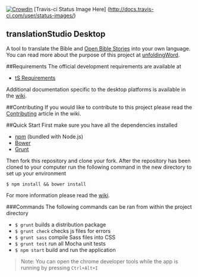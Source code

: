 [![Crowdin](https://d322cqt584bo4o.cloudfront.net/translation-studio/localized.png)](https://crowdin.com/project/translation-studio) [Travis-ci Status Image Here] (http://docs.travis-ci.com/user/status-images/)

translationStudio Desktop
--

A tool to translate the Bible and [Open Bible Stories](http://distantshores.org/openbiblestories) into your own language. You can read more about the purpose of this project at [unfoldingWord](https://unfoldingword.org/apps/#tS).

##Requirements
The official development requirements are available at
* [tS Requirements](https://github.com/unfoldingWord-dev/ts-requirements)

Additional documentation specific to the desktop platforms is available in the [wiki](https://github.com/unfoldingWord-dev/ts-desktop/wiki).

##Contributing
If you would like to contribute to this project please read the [Contributing](https://github.com/unfoldingWord-dev/ts-desktop/wiki/Contributing) article in the wiki.

##Quick Start
First make sure you have all the dependencies installed
* [npm](http://nodejs.org/) (bundled with Node.js)
* [Bower](http://bower.io/)
* [Grunt](http://gruntjs.com/)

Then fork this repository and clone your fork.
After the repository has been cloned to your computer run the following command in the new directory to set up your environment

    $ npm install && bower install

For more information please read the [wiki](https://github.com/unfoldingWord-dev/ts-desktop/wiki).

###Commands
The following commands can be ran from within the project directory

* `$ grunt` builds a distribution package
* `$ grunt check` checks js files for errors
* `$ grunt sass` compile Sass files into CSS
* `$ grunt test` run all Mocha unit tests
* `$ npm start` build and run the application

> Note: You can open the chrome developer tools while the app is running by pressing `Ctrl+Alt+I`
